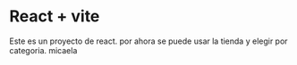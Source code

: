# React + vite
Este es un proyecto de react. por ahora se puede usar la tienda y elegir por categoria.
micaela

